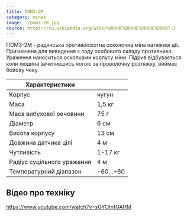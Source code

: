 ```yaml
---
title: ПОМЗ-2М
category: mines
image: ./pomz-2m.jpg
source: https://ru.wikipedia.org/wiki/%D0%9F%D0%9E%D0%9C%D0%97-2
---
```


ПОМЗ-2М - радянська противопіхотна осколочна міна натяжної дії. Призначена для виведення з ладу особового складу противника. Ураження наноситься осколками корпусу міни. Підрив відбувається коли людина зачепившись ногою за проволочну розтяжку, виймає бойову чеку.

| Характеристики             |           |
| -------------------------- | --------- |
| Корпус                     | чугун     |
| Маса                       | 1,5 кг    |
| Маса вибухової речовини    | 75 г      |
| Діаметр                    | 6 см      |
| Висота корпусу             | 13 см     |
| Довжина датчика цілі       | 4 м       |
| Чутливість                 | 1-17 кг   |
| Радіус суцільного ураження | 4 м       |
| Температурний діапазон     | -60...+60 |

## Відео про техніку

https://www.youtube.com/watch?v=sGYOtnfGAHM
